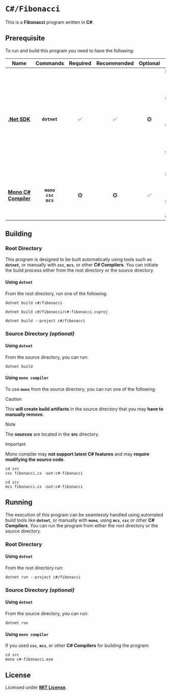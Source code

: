 # `C#/Fibonacci`

This is a **Fibonacci** program written in **C#**.

## Prerequisite

To run and build this program you need to have the following:

<div align="center">

| Name | Commands | Required | Recommended | Optional | Notes |
|:----:|:--------:|:--------:|:-----------:|:--------:|:-----:|
| [**.Net SDK**](https://dotnet.microsoft.com/) | **`dotnet`** | &#9989; | &#9989; | &#10062; | **`sudo apt install dotnet-sdk-5.0`**<br>or<br>**`sudo apt install dotnet-sdk-6.0`**<br>or<br>**`sudo apt install dotnet-sdk-7.0`**<br>or<br>**`sudo apt install dotnet-sdk-8.0`** |
| [**Mono C# Compiler**](https://www.mono-project.com/download/stable/#download-lin) | **`mono`**<br>**`csc`**<br>**`mcs`** | &#10062; | &#10062; | &#9989; | **`sudo apt install mono-devel`**<br>or<br>**`sudo apt install mono-complete`** |

</div>

## Building

### Root Directory

This program is designed to be built automatically using tools such as **`dotnet`**, or manually with **`csc`**, **`mcs`**, or other **C# Compilers**. You can initiate the build process either from the root directory or the source directory.

#### Using `dotnet`

From the root directory, run one of the following:

```
dotnet build c#/fibonacci
```
```
dotnet build c#/fibonacci/c#-fibonacci.csproj
```
```
dotnet build --project c#/fibonacci
```

### Source Directory _(optional)_

#### Using `dotnet`

From the source directory, you can run:

```
dotnet build
```

#### Using `mono compiler`

To use **`mono`** from the source directory, you can run one of the following:

> [!CAUTION]
> This **will create build artifacts** in the source directory that you may **have to manually remove**.

> [!NOTE]
> The **sources** are located in the **src** directory.

> [!IMPORTANT]
> Mono compiler may **not support latest C# features** and may **require modifying the source code**.

```
cd src
csc fibonacci.cs -out:c#-fibonacci
```
```
cd src
mcs fibonacci.cs -out:c#-fibonacci
```

## Running

The execution of this program can be seamlessly handled using automated build tools like **`dotnet`**, or manually with **`mono`**, using **`mcs`**, **`csc`** or other **C# Compilers**. You can run the program from either the root directory or the source directory.

### Root Directory

#### Using `dotnet`

From the root directory run:

```
dotnet run --project c#/fibonacci
```

### Source Directory _(optional)_

#### Using `dotnet`

From the source directory, you can run:

```
dotnet run
```

#### Using `mono compiler`

If you used **`csc`**, **`mcs`**, or other **C# Compilers** for building the program:

```
cd src
mono c#-fibonacci.exe
```

## License

Licensed under [**MIT License**](LICENSE).
